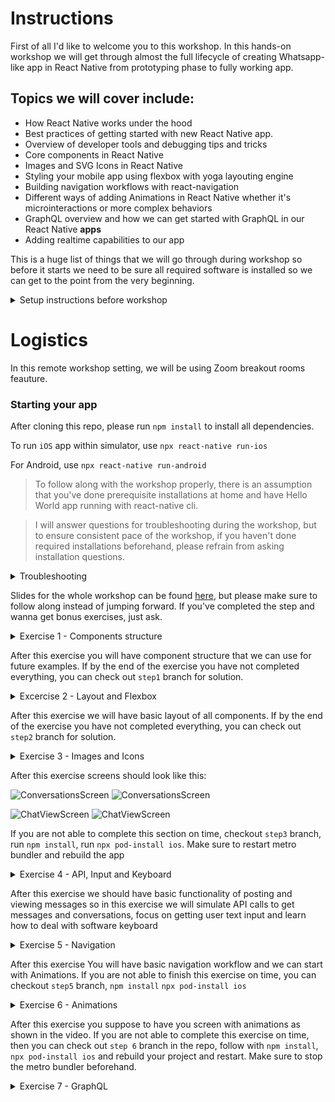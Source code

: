 # Instructions

First of all I'd like to welcome you to this workshop.
In this hands-on workshop we will get through almost the full lifecycle of creating Whatsapp-like app in React Native from prototyping phase to fully working app.

## Topics we will cover include:

- How React Native works under the hood
- Best practices of getting started with new React Native app.
- Overview of developer tools and debugging tips and tricks
- Core components in React Native
- Images and SVG Icons in React Native
- Styling your mobile app using flexbox with yoga layouting engine
- Building navigation workflows with react-navigation
- Different ways of adding Animations in React Native whether it's microinteractions or more complex behaviors
- GraphQL overview and how we can get started with GraphQL in our React Native **apps**
- Adding realtime capabilities to our app

This is a huge list of things that we will go through during workshop so before it starts we need to be sure all required software is installed so we can get to the point from the very beginning.

<details>
<summary>
Setup instructions before workshop
</summary>

## Remote workshop guidelines

Workshop will be taught using [Zoom](zoom.us) software. It's crucial that you download Zoom from official website.
https://zoom.us/download

We will use Zoom breakout rooms feature, which means that you will be splitted into groups during hands on part of the excercise and assigned into so-called "Breakout rooms".
In breakout room you are assigned to its crucial that you collaborate and share screen to ask guidelines. That's the best part of the remote workshop and it makes it even more interactive and engaging than in-person one.
I will go through every room to participate in discussions, help answering questions and so on.

I encourage you to keep video on at all times, so experience will be more human and social. I also encoruage you to use Mute feature if you are not talking to disable background noise.

## Having your Machine Ready - 3 Easy Steps

You'll be able to write React Native code for either iOS, Android, or both. Let's make sure your machine is ready to get rolling.

It's important that you are able to run a "Hello World" app **BEFORE** this workshop, even if you're not familiar with the steps.

We'll go over all the tools you've installed, but for now let's get you setup. If these steps seem rudimentary, then good! That's why
we want them out of the way before the workshop. If these tools are new to you, please spend some time familiarizing yourself
as we will mention but not go into detail on their exact use.

### 1. Git/GitHub source control

This part isn't critical, but we'll be occasionally pushing our code to a repo in the demo. If you would like to follow along
with those steps, be sure to have a [GitHub](https://github.com/) account and install Git for your OS.

Installing Git: https://www.atlassian.com/git/tutorials/install-git

### 2. React Native - using Native

There is a quick-start and there is a native code start. We'll be using the native-cli option. I will showcase also Expo option, but it's important you to get native-cli working before the workshop

The directions can be found here: https://reactnative.dev/docs/environment-setup

Please click the native tab and follow the steps provided.

> **React Native CLI Quickstart**

### 3. Hello World - Goodbye World?

Each of the directions above, ask you to generate "AwesomeProject" and run it. If you've done that you're ready for our workshop!

</details>

# Logistics

In this remote workshop setting, we will be using Zoom breakout rooms feauture.

### Starting your app

After cloning this repo, please run `npm install` to install all dependencies.

To run `iOS` app within simulator, use
`npx react-native run-ios`

For Android, use
`npx react-native run-android`

> To follow along with the workshop properly, there is an assumption that you've done prerequisite installations at home and have Hello World app running with react-native cli.

> I will answer questions for troubleshooting during the workshop, but to ensure consistent pace of the workshop, if you haven't done required installations beforehand, please refrain from asking installation questions.

<details>
<summary>Troubleshooting</summary>

If for some reason Android Build has failed, make sure you followed all steps at [https://reactnative.dev/docs/environment-setup](https://reactnative.dev/docs/environment-setup)

Potential fixes:

- Check that you don't have two JDKs in the system
- Check that you have `ANDROID_HOME` defined and in the Path

Potential fix for `SDK not found` (temp fix and a bad practice):

- Add `local.properties` file in `android` directory

Add `sdk.dir=/Users/username/Library/Android/sdk` under it making sure you substitute username with your username.

</details>

Slides for the whole workshop can be found [here](), but please make sure to follow along instead of jumping forward. If you've completed the step and wanna get bonus exercises, just ask.

<details>
    <summary>Exercise 1 - Components structure</summary>

- Install [flipper](https://github.com/facebook/flipper) for debugging
- run `npm install` in the repo after cloning it

- create `src` folder

- create `src/components/Compose.js` component

For this exercise it should return `View`

- create `src/components/Message.js` component

It should get message prop and render it

- create `src/components/ChatItem.js` component

It should get `title` and `description` prop and render them.

- create `src/components/Avatar.js` component

For this exercise it should just return empty `View`

- create `src/screens/Conversations.js` component
- That will contain `ChatItem` component that in future we will turn into chat coversations list.

Data shape will look like this. In next excercises we will get it from api.

```javascript
const chats = [
  {
    id: 1,
    title: 'Lorem Ipsum',
    description: 'Hey there',
    user: {
      avatar: 'http://www.codetic.net/demo/templates/Privado/img/avatar.png',
    },
  },
];
```

- create `src/screens/ChatViewScreen.js` component

This component should have multiple `Message` components to render messages. Use the following mocked data:

```javascript
const messages = [
  {
    id: 1,
    userId: 1,
    message: 'Lorem Ipsum',
  },
  {
    id: 2,
    userId: 2,
    message: 'Lorem Ipsum 2',
  },
];
```

- Switch different screens in `App.js` by changing state (use `useState` hook for that)
- Add a `Button` to `App.js` and switch it's title conditionaly

</details>

After this exercise you will have component structure that we can use for future examples. If by the end of the exercise you have not completed everything, you can check out `step1` branch for solution.

<details>
<summary>
Excercise 2 - Layout and Flexbox
</summary>

Style screens to look like this:

![ConversationsScreen](https://vladjs-presentations.s3-us-west-2.amazonaws.com/EXC2.png)
![ConversationsScreen](https://vladjs-presentations.s3-us-west-2.amazonaws.com/EXC22.png)

![ChatViewScreen](https://vladjs-presentations.s3-us-west-2.amazonaws.com/EXC21.png)
![ChatViewScreen](https://vladjs-presentations.s3-us-west-2.amazonaws.com/EXC23.png)

## Resources

- Layout style props https://facebook.github.io/react-native/docs/layout-props.html
- Test style props https://facebook.github.io/react-native/docs/text.html

</details>

After this exercise we will have basic layout of all components. If by the end of the exercise you have not completed everything, you can check out `step2` branch for solution.

<details>
<summary>
Exercise 3 - Images and Icons
</summary>
Add more styling to the app to look like this:

![ConversationsScreen](https://vladjs-presentations.s3-us-west-2.amazonaws.com/EXC3.png)
![ConversationsScreen](https://vladjs-presentations.s3-us-west-2.amazonaws.com/EXC32.png)

![ChatViewScreen](https://vladjs-presentations.s3-us-west-2.amazonaws.com/EXC31.png)
![ChatViewScreen](https://vladjs-presentations.s3-us-west-2.amazonaws.com/EXC33.png)

- Add `ImageBackground` component to `ChatView` screen. Get image from the internet and load it locally by using `require` syntax.
- Create `Avatar` component and add it to `ChatItem` component.
- Use `FlatList` for rendering both list of conversations and messages
- Add `chevron-right` icon from `react-native-vector-icons/MaterialIcons`

> Make sure to install `react-native-vector-icons`

Vector Icons: https://github.com/oblador/react-native-vector-icons

after you install make sure on `iOS` to run `npx pod-install ios`

<details> 
    <summary>
    Installation instructions
    </summary>
Make sure to add to `Info.plist` the following:

```
<key>UIAppFonts</key>
	<array>
		<string>AntDesign.ttf</string>
		<string>Entypo.ttf</string>
		<string>EvilIcons.ttf</string>
		<string>Feather.ttf</string>
		<string>FontAwesome.ttf</string>
		<string>FontAwesome5_Brands.ttf</string>
		<string>FontAwesome5_Regular.ttf</string>
		<string>FontAwesome5_Solid.ttf</string>
		<string>Foundation.ttf</string>
		<string>Ionicons.ttf</string>
		<string>MaterialCommunityIcons.ttf</string>
		<string>MaterialIcons.ttf</string>
		<string>Octicons.ttf</string>
		<string>SimpleLineIcons.ttf</string>
		<string>Zocial.ttf</string>
	</array>
```

and for android to `app/build.gradle` the following:

`apply from: "../../node_modules/react-native-vector-icons/fonts.gradle"`

</details>

If there are no network images on Android it means your emulator has no access to internet. Run emulator with:

```
emulator Pixel_3_API_28 -dns-server 8.8.8.8
```

</details>

After this exercise screens should look like this:

![ConversationsScreen](https://vladjs-presentations.s3-us-west-2.amazonaws.com/EXC4.png)
![ConversationsScreen](https://vladjs-presentations.s3-us-west-2.amazonaws.com/EXC42.png)

![ChatViewScreen](https://vladjs-presentations.s3-us-west-2.amazonaws.com/EXC41.png)
![ChatViewScreen](https://vladjs-presentations.s3-us-west-2.amazonaws.com/EXC43.png)

If you are not able to complete this section on time, checkout `step3` branch, run `npm install`, run `npx pod-install ios`. Make sure to restart metro bundler and rebuild the app

<details>
<summary>Exercise 4 - API, Input and Keyboard</summary>

- create `services/api.js` file where you will have mocked api calls.

```javascript
export const mockMessages = [
  {
    userId: 1,
    message: 'Hi Vladimir',
  },
  {
    userId: 2,
    message: 'Hi, John',
  },
  {
    userId: 1,
    message: 'When we will learn real data fetching?',
  },
  {
    userId: 2,
    message:
      "Let's get the basic first. We need to understand styling and handling inputs right? After all you want not only to receive but send messages too right?",
  },
];

export const chats = [
  {
    id: '123',
    title: 'Sophia Willis',
    description: 'Hey there',
    user: {
      avatarUrl: 'https://randomuser.me/api/portraits/women/43.jpg',
    },
    date: '8:30am',
  },
  {
    id: '234',
    title: 'Ken Wheeler',
    description: "What's up, Dude?",
    user: {
      avatarUrl: 'https://avatars2.githubusercontent.com/u/286616?s=460&v=4',
    },
    date: 'Yesterday',
  },
  {
    id: '123',
    title: 'John Doe',
    description: 'Hey there',
    user: {
      avatarUrl: 'https://randomuser.me/api/portraits/men/38.jpg',
    },
    date: 'Yesterday',
  },
  {
    id: '123',
    title: 'John',
    description: 'Hey there',
    user: {
      avatarUrl: 'https://randomuser.me/api/portraits/men/39.jpg',
    },
    date: 'Yesterday',
  },
  {
    id: '123',
    title: 'Zoey Barnes',
    description: "How's going?",
    user: {
      avatarUrl: 'https://randomuser.me/api/portraits/women/48.jpg',
    },
    date: '15/04/2018',
  },
];

export const getChats = () =>
  new Promise((resolve) => setTimeout(() => resolve(chats), 1000));

export const getMessagesById = (id) =>
  new Promise((resolve) => setTimeout(() => resolve(mockMessages), 1000));

export const postMessage = (message) =>
  mockMessages.push({
    userId: 1,
    message,
  });
```

- Use these calls to load chats and messages
- Write Compose component to post new messages using `postMessage` method from `services/api`. For input use [`TextInput` component](https://reactnative.dev/docs/textinput.html)
- When Keyboard is opened, use [`KeyboardAvoidingView`](https://reactnative.dev/docs/keyboardavoidingview.html) to make sure it's not covering the `TextInput`
- Dismiss Keyboard and empty the field when posting a new message

</details>

After this exercise we should have basic functionality of posting and viewing messages so in this exercise we will simulate API calls to get messages and conversations, focus on getting user text input and learn how to deal with software keyboard

<details>
<summary>
Exercise 5 - Navigation
</summary>

Install React-navigation by following https://reactnavigation.org/docs/getting-started

In a nutshell it's the following steps:
`npm install --save @react-navigation/native`
`npm install --save react-native-reanimated react-native-gesture-handler react-native-screens react-native-safe-area-context @react-native-community/masked-view`

- Remove Navigation buttons from the bottom of the screen
- Create Navigation from `ConversationScreen` to `ChatViewScreen` passing title of the conversation as a param.
- Display conversation title in the header on `ChatViewScreen` and load relevant messages for conversation based on id (it will matter for later stage exercises. Right now messages will be the same)
- Add left button on the left on `ChatViewScreen` with chevron left and `goBack` navigation

</details>

After this exercise You will have basic navigation workflow and we can start with Animations. If you are not able to finish this exercise on time, you can checkout `step5` branch, `npm install` `npx pod-install ios`

<details>
<summary>
Exercise 6 - Animations
</summary>

Take a look at the following video and implement
Animations using `Animated` API and `react-native-animatable`

https://www.youtube.com/watch?v=OmZfMNsvBQA

</details>

After this exercise you suppose to have you screen with animations as shown in the video. If you are not able to complete this exercise on time, then you can check out `step 6` branch in the repo, follow with `npm install`, `npx pod-install ios` and rebuild your project and restart. Make sure to stop the metro bundler beforehand.

<details>
<summary>
Exercise 7 - GraphQL
</summary>

Install Apollo GraphQL client by following this document:
https://www.apollographql.com/docs/react/get-started/

Configure your client for real-time capabilities like so:

```javascript
import {ApolloClient} from 'apollo-client';
import {InMemoryCache} from 'apollo-cache-inmemory';
import {HttpLink} from 'apollo-link-http';
import {split} from 'apollo-link';
import {WebSocketLink} from 'apollo-link-ws';
import {getMainDefinition} from 'apollo-utilities';

// Create an http link:
const httpLink = new HttpLink({
  uri: 'endpoint url',
});

// Create a WebSocket link:
const wsLink = new WebSocketLink({
  uri: `ws://endpoint url`,
  options: {
    reconnect: true,
  },
});

// using the ability to split links, you can send data to each link
// depending on what kind of operation is being sent
const link = split(
  // split based on operation type
  ({query}) => {
    const definition = getMainDefinition(query);
    return (
      definition.kind === 'OperationDefinition' &&
      definition.operation === 'subscription'
    );
  },
  wsLink,
  httpLink,
);

const cache = new InMemoryCache();
const client = new ApolloClient({
  // Provide required constructor fields
  cache: cache,
  link: link,
});
```

- Now instead of having API calls, use `useQuery` hook to get conversations from the endpoint created during the workshop.

- Use `useMutation` to post message to this endpoint. Finally use `useSubscription` to get real-time data.
- Get rid of `api/services`

</details>
